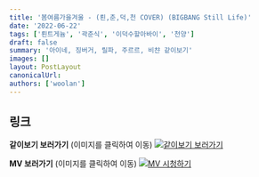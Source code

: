 ```yaml
---
title: '봄여름가을겨울 - (뢴,춘,덕,천 COVER) (BIGBANG Still Life)'
date: '2022-06-22'
tags: ['뢴트게늄', '곽춘식', '이덕수할아바이', '천양']
draft: false
summary: '아이네, 징버거, 릴파, 주르르, 비챤 같이보기'
images: []
layout: PostLayout
canonicalUrl:
authors: ['woolan']
---
```


## 링크

**같이보기 보러가기** (이미지를 클릭하여 이동)
[![같이보기 보러가기](https://cdn.discordapp.com/attachments/1136601898116464710/1211650793904807976/logo.png?ex=65eef8bc&is=65dc83bc&hm=95dc0e08c1f43025dd60def429896697b3787a9f923593eb50b24e9fb6280361&)](https://cafe.naver.com/steamindiegame/6606273)

**MV 보러가기** (이미지를 클릭하여 이동)
[![MV 시청하기](https://i.ytimg.com/vi/3vcr_W0tHeQ/maxresdefault.jpg)](https://youtu.be/3vcr_W0tHeQ)
